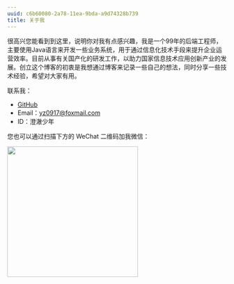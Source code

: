 ```yaml
---
uuid: c6b60080-2a78-11ea-9bda-a9d74328b739
title: 关于我
---
```


很高兴您能看到到这里，说明你对我有点感兴趣，我是一个99年的后端工程师，主要使用Java语言来开发一些业务系统，用于通过信息化技术手段来提升企业运营效率。目前从事有关国产化的研发工作，以助力国家信息技术应用创新产业的发展。创立这个博客的初衷是我想通过博客来记录一些自己的想法，同时分享一些技术经验，希望对大家有用。

联系我：
- [GitHub](https://github.com/yangzhao917)
- Email：yz0917@foxmail.com
- ID：澄澈少年

您也可以通过扫描下方的 WeChat 二维码加我微信：

<img src="/images/Wechat-Me.jpg" width="300" height="300" />

